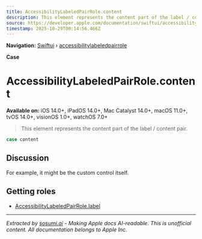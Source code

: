 ```yaml
---
title: AccessibilityLabeledPairRole.content
description: This element represents the content part of the label / content pair.
source: https://developer.apple.com/documentation/swiftui/accessibilitylabeledpairrole/content
timestamp: 2025-10-29T00:14:56.466Z
---
```


**Navigation:** [Swiftui](/documentation/swiftui) › [accessibilitylabeledpairrole](/documentation/swiftui/accessibilitylabeledpairrole)

**Case**

# AccessibilityLabeledPairRole.content

**Available on:** iOS 14.0+, iPadOS 14.0+, Mac Catalyst 14.0+, macOS 11.0+, tvOS 14.0+, visionOS 1.0+, watchOS 7.0+

> This element represents the content part of the label / content pair.

```swift
case content
```

## Discussion

For example, it might be the custom control itself.

## Getting roles

- [AccessibilityLabeledPairRole.label](/documentation/swiftui/accessibilitylabeledpairrole/label)

---

*Extracted by [sosumi.ai](https://sosumi.ai) - Making Apple docs AI-readable.*
*This is unofficial content. All documentation belongs to Apple Inc.*
